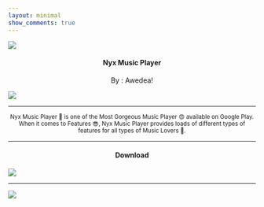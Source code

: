 ```yaml
---
layout: minimal
show_comments: true
---
```


![](https://is.gd/uvC3jA)

<h4><p align="center"> Nyx Music Player </p></h4>

<p align="center"> By : Awedea! </p>

![](https://img.shields.io/badge/dynamic/json?label=Version&color=success&labelColor=success&style=for-the-badge&query=%24%5B"com.awedea.nyx.apk"%5D&url=https%3A%2F%2Fis.gd%2F2wPvAM)

---

<p align="center"> <sub>
Nyx Music Player 👻 is one of the Most Gorgeous Music Player 😍 available on Google Play. When it comes to Features 😎, Nyx Music Player provides loads of different types of features for all types of Music Lovers 💞.
</sub> </p>

---

<h4><p align="center"> Download </p> </h4>

[![](https://is.gd/sRgIK3)](https://is.gd/uNwGd7)

---

![](https://is.gd/uVvIMS)
